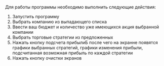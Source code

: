 Для работы программы необходимо выполнить следующие действия:
1. Запустить программу
2. Выбрать компанию из выпадающего списка
3. Ввести ваш бюджет и количество уже имеющихся акция выбранной компании
4. Выбрать торговые стратегии из предложенных
5. Нажать кнопку подсчета прибылиБ после чего на экранне появятся графики выбранных стратегий, графики изменения прибыли, подсчитанная возможная прибыль по каждой стратегии
6. Нажать кнопку очистки экранов
